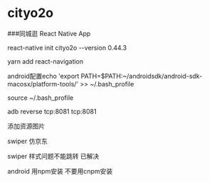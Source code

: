 # cityo2o
###同城逛 React Native App

react-native init cityo2o --version 0.44.3

yarn add react-navigation

android配置echo 'export PATH=$PATH:~/androidsdk/android-sdk-macosx/platform-tools/' >> ~/.bash_profile

source ~/.bash_profile

adb reverse tcp:8081 tcp:8081

添加资源图片

swiper 仿京东

swiper 样式问题不能跳转 已解决

android 用npm安装 不要用cnpm安装